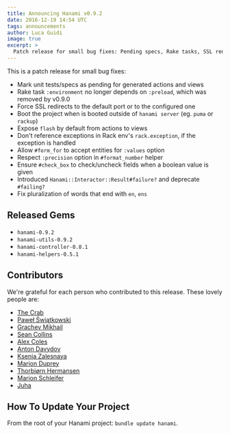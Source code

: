 ```yaml
---
title: Announcing Hanami v0.9.2
date: 2016-12-19 14:54 UTC
tags: announcements
author: Luca Guidi
image: true
excerpt: >
  Patch release for small bug fixes: Pending specs, Rake tasks, SSL redirects, project boot, Rack exceptions, flash messages, form helpers, pluralizations.
---
```


This is a patch release for small bug fixes:

- Mark unit tests/specs as pending for generated actions and views
- Rake task `:environment` no longer depends on `:preload`, which was removed by v0.9.0
- Force SSL redirects to the default port or to the configured one
- Boot the project when is booted outside of `hanami server` (eg. `puma` or `rackup`)
- Expose `flash` by default from actions to views
- Don't reference exceptions in Rack env's `rack.exception`, if the exception is handled
- Allow `#form_for` to accept entities for `:values` option
- Respect `:precision` option in `#format_number` helper
- Ensure `#check_box` to check/uncheck fields when a boolean value is given
- Introduced `Hanami::Interactor::Result#failure?` and deprecate `#failing?`
- Fix pluralization of words that end with `en`, `ens`

## Released Gems

- `hanami-0.9.2`
- `hanami-utils-0.9.2`
- `hanami-controller-0.8.1`
- `hanami-helpers-0.5.1`

## Contributors

We're grateful for each person who contributed to this release. These lovely people are:

- [The Crab](https://github.com/theCrab)
- [Paweł Świątkowski](https://github.com/katafrakt)
- [Grachev Mikhail](https://github.com/mgrachev)
- [Sean Collins](https://github.com/cllns)
- [Alex Coles](https://github.com/myabc)
- [Anton Davydov](https://github.com/davydovanton)
- [Ksenia Zalesnaya](https://github.com/ksenia-zalesnaya)
- [Marion Duprey](https://github.com/TiteiKo)
- [Thorbjørn Hermansen](https://github.com/thhermansen)
- [Marion Schleifer](https://github.com/marionschleifer)
- [Juha](https://github.com/Newman101)

## How To Update Your Project

From the root of your Hanami project: `bundle update hanami`.
